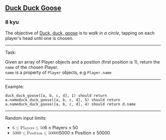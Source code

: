 <h2><a href=https://www.codewars.com/kata/582e0e592029ea10530009ce/train/csharp target="_blank">Duck Duck Goose</a></h2><h3>8 kyu</h3><p>The objective of <a href="https://en.wikipedia.org/wiki/Duck,_duck,_goose" data-turbolinks="false" target="_blank">Duck, duck, goose</a> is to <em>walk in a circle</em>, tapping on each player's head until one is chosen.</p><hr><p>Task:</p><p>Given an array of Player objects and a position (first position is 1), return the <code>name</code> of the chosen Player.<br><code>name</code> is a property of <code>Player</code> objects, e.g <code>Player.name</code></p><hr><p>Example:</p><pre><code>duck_duck_goose([a, b, c, d], 1) should return a.nameduck_duck_goose([a, b, c, d], 5) should return a.nameduck_duck_goose([a, b, c, d], 4) should return d.name</code></pre><hr><p>Random input limits:</p><ul><li><span class="katex"><span class="katex-mathml"><math xmlns="http://www.w3.org/1998/Math/MathML"><mrow><mn>6</mn><mo>≤</mo><mtext>Players</mtext><mo>≤</mo><mn>50</mn></mrow>6 \le \text{Players} \le 50</math></span><span aria-hidden="true" class="katex-html"><span class="base"><span style="height:0.7804em;vertical-align:-0.136em;" class="strut"></span><span class="mord">6</span><span style="margin-right:0.2778em;" class="mspace"></span><span class="mrel">≤</span><span style="margin-right:0.2778em;" class="mspace"></span></span><span class="base"><span style="height:0.8889em;vertical-align:-0.1944em;" class="strut"></span><span class="mord text"><span class="mord">Players</span></span><span style="margin-right:0.2778em;" class="mspace"></span><span class="mrel">≤</span><span style="margin-right:0.2778em;" class="mspace"></span></span><span class="base"><span style="height:0.6444em;" class="strut"></span><span class="mord">50</span></span></span></span></li><li><span class="katex"><span class="katex-mathml"><math xmlns="http://www.w3.org/1998/Math/MathML"><mrow><mn>5000</mn><mo>≤</mo><mtext>Position</mtext><mo>≤</mo><mn>50000</mn></mrow>5000 \le \text{Position} \le 50000</math></span><span aria-hidden="true" class="katex-html"><span class="base"><span style="height:0.7804em;vertical-align:-0.136em;" class="strut"></span><span class="mord">5000</span><span style="margin-right:0.2778em;" class="mspace"></span><span class="mrel">≤</span><span style="margin-right:0.2778em;" class="mspace"></span></span><span class="base"><span style="height:0.8193em;vertical-align:-0.136em;" class="strut"></span><span class="mord text"><span class="mord">Position</span></span><span style="margin-right:0.2778em;" class="mspace"></span><span class="mrel">≤</span><span style="margin-right:0.2778em;" class="mspace"></span></span><span class="base"><span style="height:0.6444em;" class="strut"></span><span class="mord">50000</span></span></span></span></li></ul>